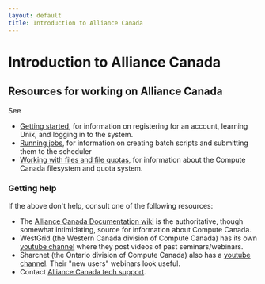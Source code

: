 ```yaml
---
layout: default
title: Introduction to Alliance Canada
---
```

# Introduction to Alliance Canada

## Resources for working on Alliance Canada

See
* [Getting started](computecan_gettingstarted.md), for information on registering for an account, learning Unix, and logging in to the system.
* [Running jobs](computecan_runningjobs.md), for information on creating batch scripts and submitting them to the scheduler
* [Working with files and file quotas](computecan_filesquotas.md), for information about the Compute Canada filesystem and quota system.

### Getting help

If the above don't help, consult one of the following resources:
* The [Alliance Canada Documentation wiki](https://docs.alliancecan.ca/wiki/Technical_documentation) is the authoritative, though somewhat intimidating, source for information about Compute Canada.
* WestGrid (the Western Canada division of Compute Canada) has its own [youtube channel](https://www.youtube.com/user/WGSeminarSeries) where they post videos of past seminars/webinars.
* Sharcnet (the Ontario division of Compute Canada) also has a [youtube channel](https://www.youtube.com/channel/UCCRmb5_GMWT2hSlALHlwIMg). Their "new users" webinars look useful.
* Contact [Alliance Canada tech support](https://www.alliancecan.ca/en/contact-us).

